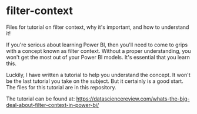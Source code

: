 # filter-context
Files for tutorial on filter context, why it's important, and how to understand it!

If you're serious about learning Power BI, then you'll need to come to grips with a concept known as filter context. Without a proper understanding, you won't get the most out of your Power BI models. It's essential that you learn this.

Luckily, I have written a tutorial to help you understand the concept. It won't be the last tutorial you take on the subject. But it certainly is a good start.
The files for this tutorial are in this repository.

The tutorial can be found at:
https://datasciencereview.com/whats-the-big-deal-about-filter-context-in-power-bi/
